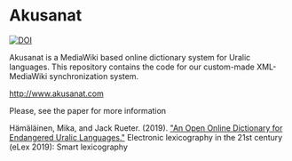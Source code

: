 # Akusanat

[![DOI](https://zenodo.org/badge/DOI/10.5281/zenodo.3901371.svg)](https://doi.org/10.5281/zenodo.3901371)

Akusanat is a MediaWiki based online dictionary system for Uralic languages. This repository contains the code for our custom-made XML-MediaWiki synchronization system.

http://www.akusanat.com

Please, see the paper for more information

Hämäläinen, Mika, and Jack Rueter. (2019). ["An Open Online Dictionary for Endangered Uralic Languages."](https://helda.helsinki.fi//bitstream/handle/10138/305873/eLex_2019_46.pdf?sequence=1) Electronic lexicography in the 21st century (eLex 2019): Smart lexicography 
